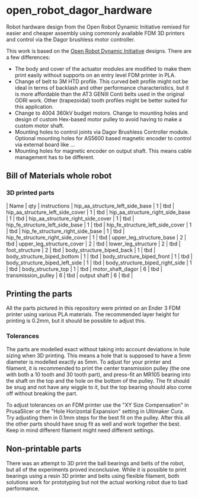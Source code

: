 # open_robot_dagor_hardware

Robot hardware design from the Open Robot Dynamic Initiative remixed for easier and cheaper assembly using commonly available FDM 3D printers and control via the Dagor brushless motor controller.

This work is based on the [Open Robot Dynamic Initiative](https://github.com/open-dynamic-robot-initiative/open_robot_actuator_hardware) designs. There are a few differences:

  - The body and cover of the actuator modules are modified to make them print easily without supports on an entry level FDM printer in PLA.
  - Change of belt to 3M HTD profile. This curved belt profile might not be ideal in terms of backlash and other performance characteristics, but it is more affordable than the AT3 GENIII Conti belts used in the original ODRI work. Other (trapezoidal) tooth profiles might be better suited for this application.
  - Change to 4004 360kV budget motors. Change to mounting holes and design of custom Hex-based motor pulley to avoid having to make a custom motor shaft.
  - Mounting holes to control joints via Dagor Brushless Controller module. Optional mounting holes for AS5600 based magnetic encoder to control via external board like ...
  - Mounting holes for magnetic encoder on output shaft. This means cable management has to be different.

## Bill of Materials whole robot

### 3D printed parts

| Name 							  | qty | instructions |
hip_aa_structure_left_side_base		| 1 | tbd |
hip_aa_structure_left_side_cover	| 1 | tbd |
hip_aa_structure_right_side_base	| 1 | tbd |
hip_aa_structure_right_side_cover	| 1 | tbd |
hip_fe_structure_left_side_base		| 1 | tbd |
hip_fe_structure_left_side_cover	| 1 | tbd |
hip_fe_structure_right_side_base	| 1 | tbd |
hip_fe_structure_right_side_cover	| 1 | tbd |
upper_leg_structure_base			| 2 | tbd |
upper_leg_structure_cover			| 2 | tbd |
lower_leg_structure					| 2 | tbd |
foot_structure						| 2 | tbd |
body_structure_biped_back			| 1 | tbd |
body_structure_biped_bottom			| 1 | tbd |
body_structure_biped_front			| 1 | tbd |
body_structure_biped_left_side		| 1 | tbd |
body_structure_biped_right_side		| 1 | tbd |
body_structure_top					| 1 | tbd |
motor_shaft_dagor					| 6 | tbd |
transmission_pulley					| 6 | tbd |
output shaft						| 6 | tbd |


## Printing the parts

All the parts pictured in this repository were printed on an Ender 3 FDM printer using various PLA materials. The recommended layer height for printing is 0.2mm, but it should be possible to adjust this.

### Tolerances

The parts are modelled exact without taking into account deviations in hole sizing when 3D printing. This means a hole that is supposed to have a 5mm diameter is modelled exactly as 5mm. To adjust for your printer and filament, it is recommended to print the center transmission pulley (the one with both a 10 tooth and 30 tooth part), and press-fit an MR105 bearing into the shaft on the top and the hole on the bottom of the pulley. The fit should be snug and not have any wiggle to it, but the top bearing should also come off without breaking the part.

To adjust tolerances on an FDM printer use the "XY Size Compensation" in PrusaSlicer or the "Hole Horizontal Expansion" setting in Ultimaker Cura. Try adjusting them in 0.1mm steps for the best fit on the pulley. After this all the other parts should have snug fit as well and work together the best. Keep in mind different filament might need different settings.


## Non-printable parts

There was an attempt to 3D print the ball bearings and belts of the robot, but all of the experiments proved inconclusive. While it is possible to print bearings using a resin 3D printer and belts using flexible filament, both solutions work for prototyping but not the actual working robot due to bad performance.